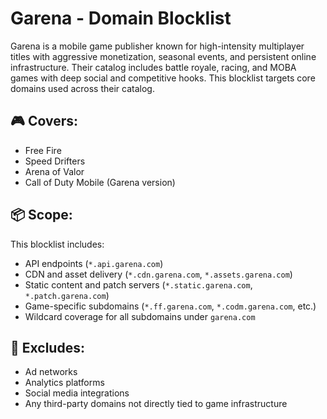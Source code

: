# Garena - Domain Blocklist

Garena is a mobile game publisher known for high-intensity multiplayer titles with aggressive monetization, seasonal events, and persistent online infrastructure. Their catalog includes battle royale, racing, and MOBA games with deep social and competitive hooks. This blocklist targets core domains used across their catalog.

## 🎮 Covers:
- Free Fire
- Speed Drifters
- Arena of Valor
- Call of Duty Mobile (Garena version)

## 📦 Scope:
This blocklist includes:
- API endpoints (`*.api.garena.com`)
- CDN and asset delivery (`*.cdn.garena.com`, `*.assets.garena.com`)
- Static content and patch servers (`*.static.garena.com`, `*.patch.garena.com`)
- Game-specific subdomains (`*.ff.garena.com`, `*.codm.garena.com`, etc.)
- Wildcard coverage for all subdomains under `garena.com`

## 🚫 Excludes:
- Ad networks
- Analytics platforms
- Social media integrations
- Any third-party domains not directly tied to game infrastructure
